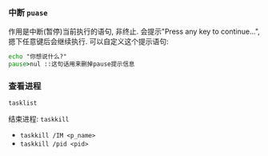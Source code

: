 ### 中断 `puase`
作用是中断(暂停)当前执行的语句, 非终止. 会提示"Press any key to continue...", 摁下任意键后会继续执行.
可以自定义这个提示语句:
```cmd
echo "你想说什么?"
pause>nul ::这句话用来删掉pause提示信息
```

### 查看进程

`tasklist`

结束进程: `taskkill`
- `taskkill /IM <p_name>`
- `taskkill /pid <pid>`
